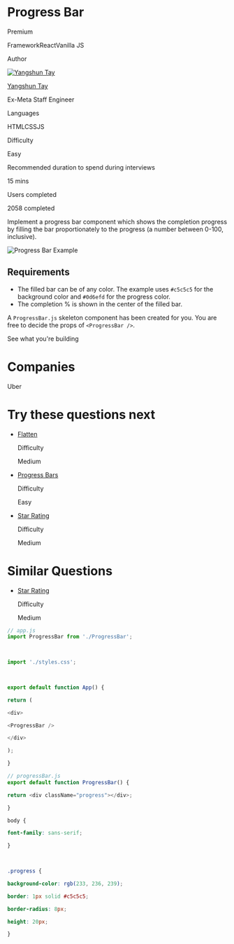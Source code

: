 # Progress Bar

Premium

FrameworkReactVanilla JS

Author

[![Yangshun Tay](https://www.greatfrontend.com/img/team/yangshun.jpg)](https://www.linkedin.com/in/yangshun)

[Yangshun Tay](https://www.linkedin.com/in/yangshun)[](https://www.linkedin.com/in/yangshun)

Ex-Meta Staff Engineer

Languages

HTMLCSSJS

Difficulty

Easy

Recommended duration to spend during interviews

15 mins

Users completed

2058 completed

Implement a progress bar component which shows the completion progress by filling the bar proportionately to the progress (a number between 0-100, inclusive).

![Progress Bar Example](https://www.greatfrontend.com/img/questions/progress-bar/progress-bar-example.png)

## Requirements

- The filled bar can be of any color. The example uses `#c5c5c5` for the background color and `#0d6efd` for the progress color.
- The completion % is shown in the center of the filled bar.

A `ProgressBar.js` skeleton component has been created for you. You are free to decide the props of `<ProgressBar />`.

See what you're building

# Companies

Uber

# Try these questions next

- [Flatten](https://www.greatfrontend.com/questions/javascript/flatten)
    
    Difficulty
    
    Medium
    
- [Progress Bars](https://www.greatfrontend.com/questions/user-interface/progress-bars)
    
    Difficulty
    
    Easy
    
- [Star Rating](https://www.greatfrontend.com/questions/user-interface/star-rating)
    
    Difficulty
    
    Medium
    

# Similar Questions

- [Star Rating](https://www.greatfrontend.com/questions/user-interface/star-rating)
    
    Difficulty
    
    Medium


```js
// app.js
import ProgressBar from './ProgressBar';

  

import './styles.css';

  

export default function App() {

return (

<div>

<ProgressBar />

</div>

);

}

// progressBar.js
export default function ProgressBar() {

return <div className="progress"></div>;

}

```

```css
body {

font-family: sans-serif;

}

  

.progress {

background-color: rgb(233, 236, 239);

border: 1px solid #c5c5c5;

border-radius: 8px;

height: 20px;

}
```
